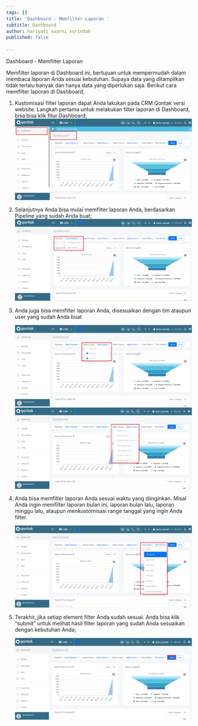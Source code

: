 ```yaml
---
tags: []
title: 'Dashboard - Memfilter Laporan '
subtitle: Dashboard
author: hariyati suarni nurindah
published: false

---
```

Dashboard - Memfilter Laporan

Memfilter laporan di Dashboard ini, bertujuan untuk mempermudah dalam membaca laporan Anda sesuai kebutuhan. Supaya data yang ditampilkan tidak terlalu banyak dan hanya data yang diperlukan saja. Berikut cara memfilter laporan di Dashboard;

1. Kustomisasi filter laporan dapat Anda lakukan pada CRM Qontak versi website. Langkah pertama untuk melakukan filter laporan di Dashboard, bisa bisa klik fitur Dashboard;  
   ![](/uploads/1.PNG)
2. Selanjutnya Anda bisa mulai memfilter laporan Anda, berdasarkan Pipeline yang sudah Anda buat;  
   ![](/uploads/2.PNG)
3. Anda juga bisa memfilter laporan Anda, disesuaikan dengan tim ataupun user yang sudah Anda buat

   ![](/uploads/3.PNG)  
   ![](/uploads/4.PNG)
4. Anda bisa memfilter laporan Anda sesuai waktu yang diinginkan. Misal Anda ingin memfilter laporan bulan ini, laporan bulan lalu, laporan minggu lalu, ataupun menkustomisasi range tanggal yang ingin Anda filter.

   ![](/uploads/5.PNG)
5. Terakhir, jika setiap element filter Anda sudah sesuai. Anda bisa klik “submit” untuk melihat hasil filter laporan yang sudah Anda sesuaikan dengan kebutuhan Anda;

   ![](/uploads/6.PNG)